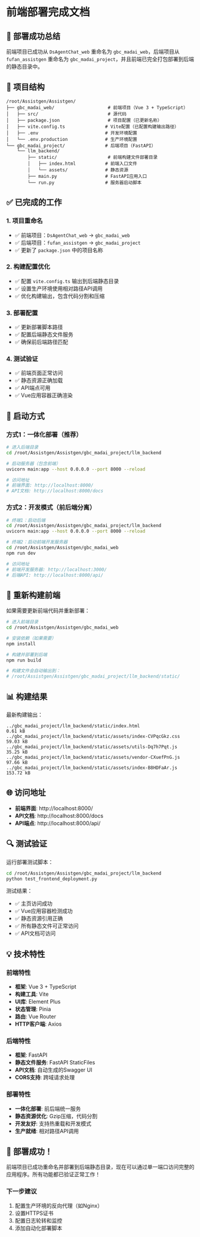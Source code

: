 # 前端部署完成文档

## 🎉 部署成功总结

前端项目已成功从 `DsAgentChat_web` 重命名为 `gbc_madai_web`，后端项目从 `fufan_assistgen` 重命名为 `gbc_madai_project`，并且前端已完全打包部署到后端的静态目录中。

## 📁 项目结构

```
/root/Assistgen/Assistgen/
├── gbc_madai_web/                    # 前端项目（Vue 3 + TypeScript）
│   ├── src/                          # 源代码
│   ├── package.json                  # 项目配置（已更新名称）
│   ├── vite.config.ts               # Vite配置（已配置构建输出路径）
│   ├── .env                         # 开发环境配置
│   └── .env.production              # 生产环境配置
└── gbc_madai_project/               # 后端项目（FastAPI）
    └── llm_backend/
        ├── static/                   # 前端构建文件部署目录
        │   ├── index.html           # 前端入口文件
        │   └── assets/              # 静态资源
        ├── main.py                  # FastAPI应用入口
        └── run.py                   # 服务器启动脚本
```

## ✅ 已完成的工作

### 1. 项目重命名
- ✅ 前端项目：`DsAgentChat_web` → `gbc_madai_web`
- ✅ 后端项目：`fufan_assistgen` → `gbc_madai_project`
- ✅ 更新了 `package.json` 中的项目名称

### 2. 构建配置优化
- ✅ 配置 `vite.config.ts` 输出到后端静态目录
- ✅ 设置生产环境使用相对路径API调用
- ✅ 优化构建输出，包含代码分割和压缩

### 3. 部署配置
- ✅ 更新部署脚本路径
- ✅ 配置后端静态文件服务
- ✅ 确保前后端路径匹配

### 4. 测试验证
- ✅ 前端页面正常访问
- ✅ 静态资源正确加载
- ✅ API端点可用
- ✅ Vue应用容器正确渲染

## 🚀 启动方式

### 方式1：一体化部署（推荐）
```bash
# 进入后端目录
cd /root/Assistgen/Assistgen/gbc_madai_project/llm_backend

# 启动服务器（包含前端）
uvicorn main:app --host 0.0.0.0 --port 8000 --reload

# 访问地址
# 前端界面: http://localhost:8000/
# API文档: http://localhost:8000/docs
```

### 方式2：开发模式（前后端分离）
```bash
# 终端1：启动后端
cd /root/Assistgen/Assistgen/gbc_madai_project/llm_backend
uvicorn main:app --host 0.0.0.0 --port 8000 --reload

# 终端2：启动前端开发服务器
cd /root/Assistgen/Assistgen/gbc_madai_web
npm run dev

# 访问地址
# 前端开发服务器: http://localhost:3000/
# 后端API: http://localhost:8000/api/
```

## 🔧 重新构建前端

如果需要更新前端代码并重新部署：

```bash
# 进入前端目录
cd /root/Assistgen/Assistgen/gbc_madai_web

# 安装依赖（如果需要）
npm install

# 构建并部署到后端
npm run build

# 构建文件会自动输出到：
# /root/Assistgen/Assistgen/gbc_madai_project/llm_backend/static/
```

## 📊 构建结果

最新构建输出：
```
../gbc_madai_project/llm_backend/static/index.html                    0.61 kB
../gbc_madai_project/llm_backend/static/assets/index-CVPqcGkz.css    59.03 kB
../gbc_madai_project/llm_backend/static/assets/utils-Dq7h7Pqt.js     35.25 kB
../gbc_madai_project/llm_backend/static/assets/vendor-CXuefPnG.js    97.66 kB
../gbc_madai_project/llm_backend/static/assets/index-B8HDFaAr.js    153.72 kB
```

## 🌐 访问地址

- **前端界面**: http://localhost:8000/
- **API文档**: http://localhost:8000/docs
- **API端点**: http://localhost:8000/api/

## 🔍 测试验证

运行部署测试脚本：
```bash
cd /root/Assistgen/Assistgen/gbc_madai_project/llm_backend
python test_frontend_deployment.py
```

测试结果：
- ✅ 主页访问成功
- ✅ Vue应用容器检测成功
- ✅ 静态资源引用正确
- ✅ 所有静态文件可正常访问
- ✅ API文档可访问

## 💡 技术特性

### 前端特性
- **框架**: Vue 3 + TypeScript
- **构建工具**: Vite
- **UI库**: Element Plus
- **状态管理**: Pinia
- **路由**: Vue Router
- **HTTP客户端**: Axios

### 后端特性
- **框架**: FastAPI
- **静态文件服务**: FastAPI StaticFiles
- **API文档**: 自动生成的Swagger UI
- **CORS支持**: 跨域请求处理

### 部署特性
- **一体化部署**: 前后端统一服务
- **静态资源优化**: Gzip压缩，代码分割
- **开发友好**: 支持热重载和开发模式
- **生产就绪**: 相对路径API调用

## 🎯 部署成功！

前端项目已成功重命名并部署到后端静态目录，现在可以通过单一端口访问完整的应用程序。所有功能都已验证正常工作！

### 下一步建议
1. 配置生产环境的反向代理（如Nginx）
2. 设置HTTPS证书
3. 配置日志轮转和监控
4. 添加自动化部署脚本
